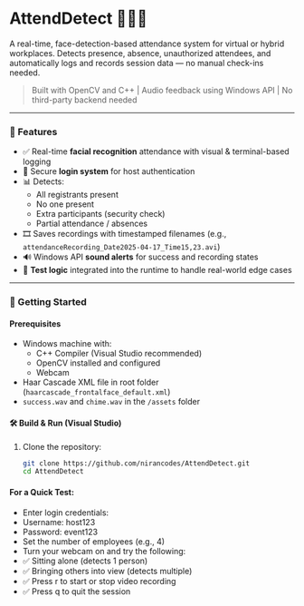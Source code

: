 # AttendDetect 🎥🧑‍💼

A real-time, face-detection-based attendance system for virtual or hybrid workplaces. Detects presence, absence, unauthorized attendees, and automatically logs and records session data — no manual check-ins needed.

> Built with OpenCV and C++ | Audio feedback using Windows API | No third-party backend needed

---

### 📌 Features

- ✅ Real-time **facial recognition** attendance with visual & terminal-based logging
- 🔐 Secure **login system** for host authentication
- 📊 Detects:  
  - All registrants present  
  - No one present  
  - Extra participants (security check)  
  - Partial attendance / absences  
- 🎞️ Saves recordings with timestamped filenames (e.g., `attendanceRecording_Date2025-04-17_Time15,23.avi`)
- 🔊 Windows API **sound alerts** for success and recording states
- 🧪 **Test logic** integrated into the runtime to handle real-world edge cases

---

### 🚀 Getting Started

#### Prerequisites

- Windows machine with:
  - C++ Compiler (Visual Studio recommended)
  - OpenCV installed and configured
  - Webcam
- Haar Cascade XML file in root folder (`haarcascade_frontalface_default.xml`)
- `success.wav` and `chime.wav` in the `/assets` folder

#### 🛠 Build & Run (Visual Studio)

1. Clone the repository:
   ```bash
   git clone https://github.com/nirancodes/AttendDetect.git
   cd AttendDetect

#### For a Quick Test: 
- Enter login credentials:
- Username: host123
- Password: event123
- Set the number of employees (e.g., 4)
- Turn your webcam on and try the following:
- ✅ Sitting alone (detects 1 person)
- ✅ Bringing others into view (detects multiple)
- ✅ Press r to start or stop video recording
- ✅ Press q to quit the session
